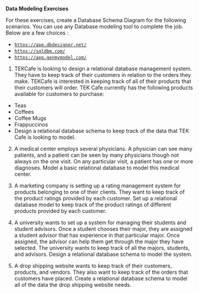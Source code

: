 **Data Modeling Exercises**

For these exercises, create a Database Schema Diagram for the following scenarios. You can use any Database modeling tool to complete the job. Below are a few choices :

- <code>https://app.dbdesigner.net/</code>
- <code>https://sqldbm.com/</code>
- <code>https://app.genmymodel.com/</code>

1. TEKCafe is looking to design a relational database management system. They have to keep track of their customers in relation to the orders they make. TEKCafe is interested in keeping track of all of their products that their customers will order. TEK Cafe currently has the following products available for customers to purchase:

- Teas
- Coffees
- Coffee Mugs
- Frappuccinos
- Design a relational database schema to keep track of the data that TEK Cafe is looking to model.

2. A medical center employs several physicians. A physician can see many patients, and a patient can be seen by many physicians though not always on the one visit. On any particular visit, a patient has one or more diagnoses. Model a basic relational database to model this medical center.

3. A marketing company is setting up a rating management system for products belonging to one of their clients. They want to keep track of the product ratings provided by each customer. Set up a relational database model to keep track of the product ratings of different products provided by each customer.

4. A university wants to set up a system for managing their students and student advisors. Once a student chooses their major, they are assigned a student advisor that has experience in that particular major. Once assigned, the advisor can help them get through the major they have selected. The university wants to keep track of all the majors, students, and advisors. Design a relational database schema to model the system.

5. A drop shipping website wants to keep track of their customers, products, and vendors. They also want to keep track of the orders that customers have placed. Create a relational database schema to model all of the data the drop shipping website needs.
